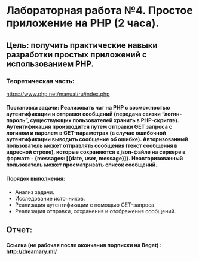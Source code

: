 # Лабораторная работа №4. Простое приложение на PHP (2 часа).
## Цель: получить практические навыки разработки простых приложений с использованием PHP.
### Теоретическая часть:
https://www.php.net/manual/ru/index.php
#### Постановка задачи: Реализовать чат на PHP с возможностью аутентификации и отправки сообщений (передача связки “логин-пароль”, существующих пользователей хранить в PHP-скрипте). Аутентификация производится путем отправки GET запроса с логином и паролем в GET-параметрах (в случае ошибочной аутентификации выводить сообщение об ошибке). Авторизованный пользователь может отправлять сообщения (текст сообщения в адресной строке), которые сохраняются в json-файле на сервере в формате - {messages: [{date, user, message}]}. Неавторизованный пользователь может просматривать список сообщений.
#### Порядок выполнения:
* Анализ задачи.
* Исследование источников.
* Реализация аутентификации с помощью GET-запроса.
* Реализация отправки, сохранения и отображения сообщений.

## Отчет: 
####  Ссылка (не рабочая после окончания подписки на Beget) : http://dreamary.ml/
